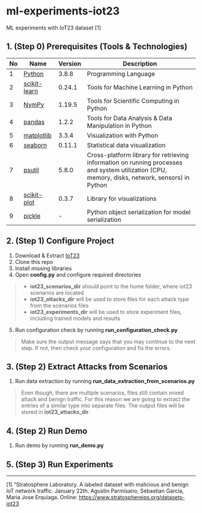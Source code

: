 # ml-experiments-iot23
ML experiments with IoT23 dataset [1]

## 1. (Step 0) Prerequisites (Tools & Technologies)
No  | Name          | Version          | Description
--- |------------   |------------   |-------------
1   | [Python](https://www.python.org/downloads/release/python-380/)|3.8.8|Programming Language 
2   | [scikit-learn](https://scikit-learn.org/stable/)|0.24.1|Tools for Machine Learning in Python
3   | [NymPy](https://numpy.org/)|1.19.5|Tools for Scientific Computing in Python
4   | [pandas](https://pandas.pydata.org/)|1.2.2|Tools for Data Analysis & Data Manipulation in Python
5   | [matplotlib](https://matplotlib.org/stable/tutorials/introductory/pyplot.html)|3.3.4|Visualization with Python
6   | [seaborn](https://seaborn.pydata.org/)|0.11.1|Statistical data visualization
7   | [psutil](https://github.com/giampaolo/psutil)|5.8.0|Cross-platform library for retrieving information on running processes and system utilization (CPU, memory, disks, network, sensors) in Python
8   | [scikit-plot](https://github.com/reiinakano/scikit-plot)|0.3.7|Library for visualizations
9   | [pickle](https://docs.python.org/3/library/pickle.html)|-|Python object serialization for model serialization


## 2. (Step 1) Configure Project
1. Download & Extract [IoT23](https://www.stratosphereips.org/datasets-iot23)
2. Clone this repo
3. Install missing libraries
4. Open **config.py** and configure required directories
>* **iot23_scenarios_dir** should point to the home folder, where iot23 scenarios are located 
>* **iot23_attacks_dir** will be used to store files for each attack type from the scenarios files
>* **iot23_experiments_dir** will be used to store experiment files, including trained models and results
5. Run configuration check by running **run_configuration_check.py**
> Make sure the output message says that you may continue to the next step. If not, then check 
> your configuration and fix the errors.

## 3. (Step 2) Extract Attacks from Scenarios
1. Run data extraction by running **run_data_extraction_from_scenarios.py**
> Even though, there are multiple scenarios, files still contain mixed attack and benign traffic.
> For this reason we are going to extract the entries of a similar type into separate files.
> The output files will be stored in **iot23_attacks_dir**.


## 4. (Step 2) Run Demo
1. Run demo by running **run_demo.py**
> 


## 5. (Step 3) Run Experiments

---
[1] “Stratosphere Laboratory. A labeled dataset with malicious and benign IoT network traffic. January 22th. Agustin Parmisano, Sebastian Garcia, Maria Jose Erquiaga. 
Online: https://www.stratosphereips.org/datasets-iot23
